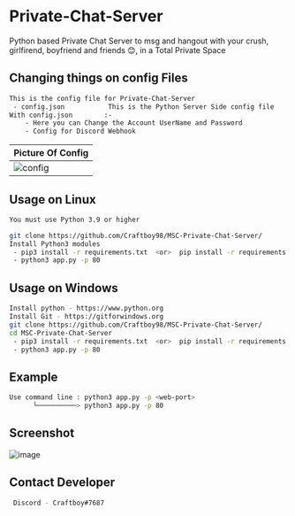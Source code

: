 # Private-Chat-Server
Python based Private Chat Server to msg and hangout with your crush, girlfirend, boyfriend and friends 😊, in a Total Private Space

## Changing things on config Files
```sh
This is the config file for Private-Chat-Server
 - config.json           This is the Python Server Side config file
With config.json        :-
    - Here you can Change the Account UserName and Password
    - Config for Discord Webhook
```
|Picture Of Config|
|---|
|![config](https://user-images.githubusercontent.com/64340067/175651405-b79a924a-90ee-49ca-bbd5-6fb1836fbfc3.png)|

## Usage on Linux
```sh
You must use Python 3.9 or higher

git clone https://github.com/Craftboy98/MSC-Private-Chat-Server/
Install Python3 modules
 - pip3 install -r requirements.txt  <or>  pip install -r requirements.txt
 - python3 app.py -p 80
```
## Usage on Windows
```sh
Install python - https://www.python.org
Install Git - https://gitforwindows.org
git clone https://github.com/Craftboy98/MSC-Private-Chat-Server/
cd MSC-Private-Chat-Server
 - pip3 install -r requirements.txt  <or>  pip install -r requirements.txt
 - python3 app.py -p 80
```

## Example
```sh
Use command line : python3 app.py -p <web-port>
      └──────────> python3 app.py -p 80
```

## Screenshot
![image](https://user-images.githubusercontent.com/64340067/173899486-f12378be-804e-4e2a-8431-052805c13d98.png)


## Contact Developer
```sh
 Discord - Craftboy#7687
```

